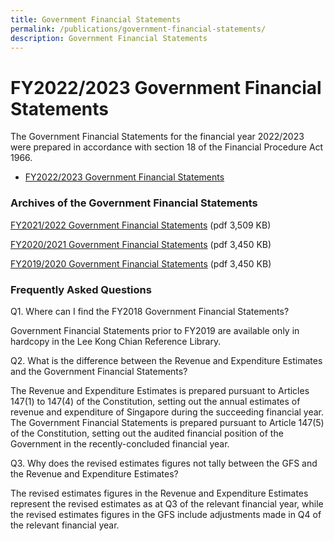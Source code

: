 ```yaml
---
title: Government Financial Statements
permalink: /publications/government-financial-statements/
description: Government Financial Statements
---
```

FY2022/2023 Government Financial Statements
==============================================

The Government Financial Statements for the financial year 2022/2023 were prepared in accordance with section 18 of the Financial Procedure Act 1966. 


*   [FY2022/2023 Government Financial Statements](/files/Publications/fy2022_government_financial_statements.pdf)

### Archives of the Government Financial Statements

[FY2021/2022 Government Financial Statements](/files/Publications/fy2021-government-financial-statements.pdf) (pdf 3,509 KB)

[FY2020/2021 Government Financial Statements](/files/Publications/FY2020-Government-Financial-Statements.pdf) (pdf 3,450 KB)

[FY2019/2020 Government Financial Statements](/files/Publications/FY2019-Government-Financial-Statements.pdf) (pdf 3,450 KB)


### Frequently Asked Questions

Q1. Where can I find the FY2018 Government Financial Statements?

Government Financial Statements prior to FY2019 are available only in hardcopy in the Lee Kong Chian Reference Library.

Q2. What is the difference between the Revenue and Expenditure Estimates and the Government Financial Statements?

The Revenue and Expenditure Estimates is prepared pursuant to Articles 147(1) to 147(4) of the Constitution, setting out the annual estimates of revenue and expenditure of Singapore during the succeeding financial year. The Government Financial Statements is prepared pursuant to Article 147(5) of the Constitution, setting out the audited financial position of the Government in the recently-concluded financial year.

Q3. Why does the revised estimates figures not tally between the GFS and the Revenue and Expenditure Estimates?

The revised estimates figures in the Revenue and Expenditure Estimates represent the revised estimates as at Q3 of the relevant financial year, while the revised estimates figures in the GFS include adjustments made in Q4 of the relevant financial year.